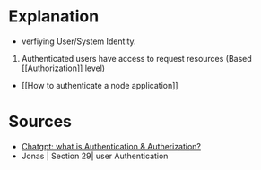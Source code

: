 # Explanation
- verfiying User/System Identity.
1. Authenticated users have access to request resources (Based [[Authorization]] level)
- [[How to authenticate a node application]]
# Sources
- [Chatgpt: what is Authentication & Autherization?](https://chatgpt.com/share/23704ffd-8859-4362-ace4-7dec079dddf1)
- Jonas | Section 29| user Authentication
